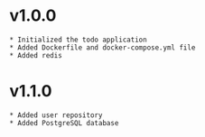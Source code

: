 # v1.0.0
    * Initialized the todo application
    * Added Dockerfile and docker-compose.yml file
    * Added redis
# v1.1.0
    * Added user repository
    * Added PostgreSQL database
